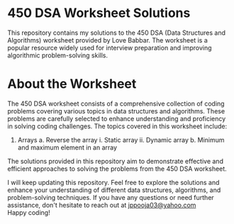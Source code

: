 # 450 DSA Worksheet Solutions

This repository contains my solutions to the 450 DSA (Data Structures and Algorithms) worksheet provided by Love Babbar. The worksheet is a popular resource widely used for interview preparation and improving algorithmic problem-solving skills.

# About the Worksheet
The 450 DSA worksheet consists of a comprehensive collection of coding problems covering various topics in data structures and algorithms. These problems are carefully selected to enhance understanding and proficiency in solving coding challenges. The topics covered in this worksheet include:

1. Arrays
   a. Reverse the array
      i.  Static array
      ii. Dynamic array
   b. Minimum and maximum element in an array

The solutions provided in this repository aim to demonstrate effective and efficient approaches to solving the problems from the 450 DSA worksheet.

I will keep updating this repository. Feel free to explore the solutions and enhance your understanding of different data structures, algorithms, and problem-solving techniques. If you have any questions or need further assistance, don't hesitate to reach out at jppooja03@yahoo.com  
Happy coding!
